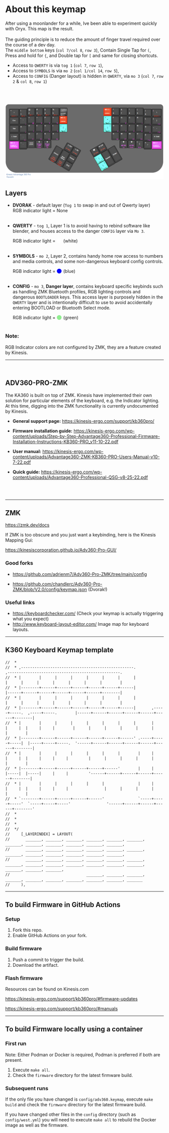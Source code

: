 
# About this keymap
After using a moonlander for a while, Ive been able to experiment quickly with Oryx. This map is the result.
<br/>
<br/>
The guiding principle is to reduce the amount of finger travel required over the course of a dev day.
<br/>
The `middle bottom` keys (`col 7/col 8`, `row 3`), Contain Single Tap for `(`, Press and hold for `{`, and Double tap for `[` and same for closing shortcuts.
<br/>
- Access to `QWERTY` is via `tog 1` (`col 7`, `row 1`),
- Access to `SYMBOLS` is via `mo 2` (`col 1/col 14`, `row 5`),
- Access to `CONFIG` (Danger layout) is hidden in `QWERTY`, via `mo 3` (`col 7`, `row 2` & `col 8`, `row 1`)
<br/>
<br/>

![Alt text](image.png)

## Layers
- **DVORAK** - default layer (`Tog 1` to swap in and out of Qwerty layer)<br/>
RGB indicator light = None <br/><br/>

- **QWERTY** - `tog 1`,  Layer 1 is to avoid having to rebind software like blender, and houses access to the danger `CONFIG` layer via `Mo 3`. <div style="display: flex; align-items: center;">RGB indicator light = <div style="margin-left: 5px; margin-right: 5px; height: 15px; width: 15px; background-color: white; border-radius: 50%"></div> (white)</div><br/>

- **SYMBOLS** - `mo 2`, Layer 2, contains handy home row access to numbers and media controls, and some non-dangerous keyboard config controls. <div style="display: flex; align-items: center;">RGB indicator light = <div style="margin-left: 5px; margin-right: 5px; height: 15px; width: 15px; background-color: blue; border-radius: 50%"></div> (blue)</div><br/>

- **CONFIG** - `mo 3`,  **Danger layer**, contains keyboard specific keybinds such as handling ZMK Bluetooth profiles, RGB lighting controls and dangerous `BOOTLOADER` keys. This access layer is purposely hidden in the `QWERTY` layer and is intentionally difficult to use to avoid accidentally entering BOOTLOAD or Bluetooth Select mode. <div style="display: flex; align-items: center;">RGB indicator light = <div style="margin-left: 5px; margin-right: 5px; height: 15px; width: 15px; background-color: lightgreen; border-radius: 50%"></div> (green)</div><br/>

### Note:
RGB Indicator colors are not configured by ZMK, they are a feature created by Kinesis.

---

<br/>

## ADV360-PRO-ZMK

The KA360 is built on top of ZMK. Kinesis have implemented their own solution for particular elements of the keyboard, e.g. the Indicator lighting.
 At this time, digging into the ZMK functionality is currently undocumented by Kinesis.
 <br/>

- **General support page:** https://kinesis-ergo.com/support/kb360pro/

- **Firmware installation guide:** https://kinesis-ergo.com/wp-content/uploads/Step-by-Step-Advantage360-Professional-Firmware-Installation-Instructions-KB360-PRO_v11-10-22.pdf

- **User manual:** https://kinesis-ergo.com/wp-content/uploads/Advantage360-ZMK-KB360-PRO-Users-Manual-v10-7-22.pdf

- **Quick guide:** https://kinesis-ergo.com/wp-content/uploads/Advantage360-Professional-QSG-v8-25-22.pdf
<br/>
<br/>

---
## ZMK

https://zmk.dev/docs


If ZMK is too obscure and you just want a keybinding, here is the Kinesis Mapping Gui:

https://kinesiscorporation.github.io/Adv360-Pro-GUI/

### Good forks
- https://github.com/adrienm7/Adv360-Pro-ZMK/tree/main/config

- https://github.com/chandlerc/Adv360-Pro-ZMK/blob/V2.0/config/keymap.json (Dvorak!)

### Useful links
- https://keyboardchecker.com/ (Check your keymap is actually triggering what you expect)
- http://www.keyboard-layout-editor.com/ Image map for keyboard layouts.

---
## K360 Keyboard Keymap template

```
//  *
//  * ,--------------------------------------------------.                                           ,--------------------------------------------------.                      
//  * |        |      |      |      |      |      |      |                                           |      |      |      |      |      |      |        |
//  * |--------+------+------+------+------+------+------|                                           |------+------+------+------+------+------+--------|
//  * |        |      |      |      |      |      |      |                                           |      |      |      |      |      |      |        |
//  * |--------+------+------+------+------+------+------|       ,-----+-----.  ,-----+-----.        |------+------+------+------+------+------+--------|
//  * |        |      |      |      |      |      |      |       |     |     |  |     |     |        |      |      |      |      |      |      |        |
//  * |--------+------+------+------+------+------+------' .-----+-----+-----|  |-----+-----+-----.  '------+------+------+------+------+------+--------|
//  * |        |      |      |      |      |      |        |     |     |     |  |     |     |     |         |      |      |      |      |      |        |
//  * |--------+------+------+------+------+------'        |     |     |-----|  |-----|     |     |         '------+------+------+------+------+--------|
//  * |        |      |      |      |      |               |     |     |     |  |     |     |     |                |      |      |      |      |        |
//  * `--------+------+------+------+------'               `-----+-----+-----'  `-----+-----+-----'                '------+------+------+------+--------'
//  *                       
//  *                        
//  *                       
//  */
//     [_LAYERINDEX] = LAYOUT(
//       _______, _______, _______, _______, _______, _______,                                     _______, _______, _______, _______, _______, _______,
//       _______, _______, _______, _______, _______, _______,                                     _______, _______, _______, _______, _______, _______,
//       _______, _______, _______, _______, _______, _______, _______, _______, _______, _______, _______, _______, _______, _______, _______, _______,
//                                  _______, _______, _______, _______, _______, _______, _______, _______, _______, _______
//     ),
```

---

## To build Firmware in GitHub Actions

### Setup

1. Fork this repo.
2. Enable GitHub Actions on your fork.

### Build firmware

1. Push a commit to trigger the build.
2. Download the artifact.

### Flash firmware

Resources can be found on Kinesis.com

https://kinesis-ergo.com/support/kb360pro/#firmware-updates

https://kinesis-ergo.com/support/kb360pro/#manuals


---

## To build Firmware locally using a container

### First run

Note: Either Podman or Docker is required, Podman is preferred if both are present.

1. Execute `make all`.
2. Check the `firmware` directory for the latest firmware build.

### Subsequent runs

If the only file you have changed is `config/adv360.keymap`, execute `make build` and check the `firmware` directory for the latest firmware build.

If you have changed other files in the `config` directory (such as `config/west.yml`) you will need to execute `make all` to rebuild the Docker image as well as the firmware.
